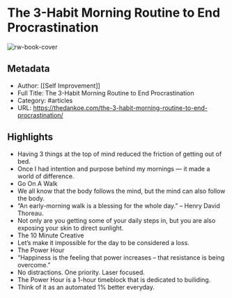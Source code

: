 # The 3-Habit Morning Routine to End Procrastination

![rw-book-cover](https://readwise-assets.s3.amazonaws.com/static/images/article2.74d541386bbf.png)

## Metadata
- Author: [[Self Improvement]]
- Full Title: The 3-Habit Morning Routine to End Procrastination
- Category: #articles
- URL: https://thedankoe.com/the-3-habit-morning-routine-to-end-procrastination/

## Highlights
- Having 3 things at the top of mind reduced the friction of getting out of bed.
- Once I had intention and purpose behind my mornings — it made a world of difference.
- Go On A Walk
- We all know that the body follows the mind, but the mind can also follow the body.
- “An early-morning walk is a blessing for the whole day.” – Henry David Thoreau.
- Not only are you getting some of your daily steps in, but you are also exposing your skin to direct sunlight.
- The 10 Minute Creative
- Let’s make it impossible for the day to be considered a loss.
- The Power Hour
- “Happiness is the feeling that power increases – that resistance is being overcome.”
- No distractions. One priority. Laser focused.
- The Power Hour is a 1-hour timeblock that is dedicated to builiding.
- Think of it as an automated 1% better everyday.
